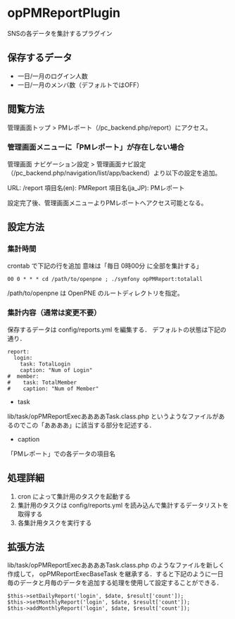 opPMReportPlugin
================

SNSの各データを集計するプラグイン

保存するデータ
---------------

* 一日/一月のログイン人数
* 一日/一月のメンバ数（デフォルトではOFF）

閲覧方法
-----------

管理画面トップ > PMレポート（/pc_backend.php/report）にアクセス。

### 管理画面メニューに「PMレポート」が存在しない場合

管理画面 ナビゲーション設定 > 管理画面ナビ設定（/pc_backend.php/navigation/list/app/backend）より以下の設定を追加。

URL: /report
項目名(en): PMReport
項目名(ja_JP): PMレポート

設定完了後、管理画面メニューよりPMレポートへアクセス可能となる。


設定方法
-----------

### 集計時間

crontab で下記の行を追加
意味は「毎日 0時00分 に全部を集計する」

    00 0 * * * cd /path/to/openpne ; ./symfony opPMReport:totalall

/path/to/openpne は OpenPNE のルートディレクトリを指定。

### 集計内容（通常は変更不要）

保存するデータは config/reports.yml を編集する．
デフォルトの状態は下記の通り．

    report:
      login:                                                                                                                                                                                                                                  
        task: TotalLogin
        caption: "Num of Login"
    #  member:
    #    task: TotalMember
    #    caption: "Num of Member"


* task

lib/task/opPMReportExecああああTask.class.php というようなファイルがあるのでこの「ああああ」に該当する部分を記述する．

* caption

「PMレポート」での各データの項目名

処理詳細
--------

1. cron によって集計用のタスクを起動する
2. 集計用のタスクは config/reports.yml を読み込んで集計するデータリストを取得する
3. 各集計用タスクを実行する


拡張方法
--------

lib/task/opPMReportExecああああTask.class.php のようなファイルを新しく作成して， opPMReportExecBaseTask を継承する．すると下記のように一日毎のデータと月毎のデータを追加する処理を使用して設定することができる．

    $this->setDailyReport('login', $date, $result['count']);
    $this->setMonthlyReport('login', $date, $result['count']);
    $this->addMonthlyReport('login', $date, $result['count']);
